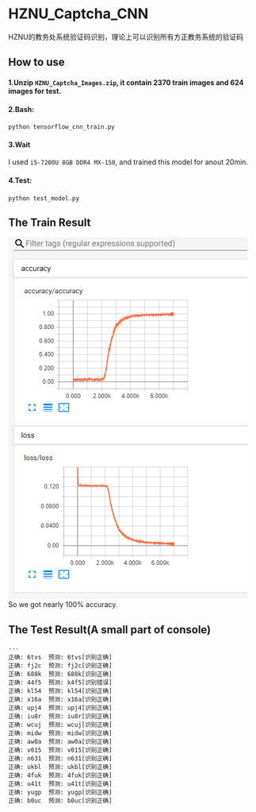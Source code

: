# HZNU_Captcha_CNN
HZNU的教务处系统验证码识别，理论上可以识别所有方正教务系统的验证码

## How to use
#### 1.Unzip `HZNU_Captcha_Images.zip`, it contain 2370 train images and 624 images for test.   
#### 2.Bash:   
```
python tensorflow_cnn_train.py
```
#### 3.Wait
I used `i5-7200U 8GB DDR4 MX-150`, and trained this model for anout 20min.
#### 4.Test:   
```
python test_model.py
```
## The Train Result
![Result](https://github.com/HytonightYX/HZNU_Captcha_CNN/blob/master/Tensorboard_res.png)    
 So we got nearly 100% accuracy.
## The Test Result(A small part of console)
```
···
正确: 6tvs  预测: 6tvs[识别正确]
正确: fj2c  预测: fj2c[识别正确]
正确: 688k  预测: 688k[识别正确]
正确: 44f5  预测: k4f5[识别错误]
正确: kl54  预测: kl54[识别正确]
正确: x16a  预测: x16a[识别正确]
正确: upj4  预测: upj4[识别正确]
正确: iu8r  预测: iu8r[识别正确]
正确: wcuj  预测: wcuj[识别正确]
正确: midw  预测: midw[识别正确]
正确: aw0a  预测: aw0a[识别正确]
正确: v015  预测: v015[识别正确]
正确: n631  预测: n631[识别正确]
正确: ukbl  预测: ukbl[识别正确]
正确: 4fuk  预测: 4fuk[识别正确]
正确: u41t  预测: u41t[识别正确]
正确: yugp  预测: yugp[识别正确]
正确: b0uc  预测: b0uc[识别正确]
```
